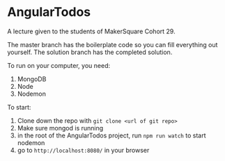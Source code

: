 # AngularTodos
A lecture given to the students of MakerSquare Cohort 29.

The master branch has the boilerplate code so you can fill everything out yourself. The solution branch has the completed solution.

To run on your computer, you need:

1. MongoDB
2. Node
3. Nodemon

To start:

1. Clone down the repo with ```git clone <url of git repo>```
2. Make sure mongod is running
3. in the root of the AngularTodos project, run ```npm run watch``` to start nodemon
4. go to ```http://localhost:8080/``` in your browser
